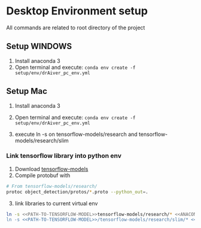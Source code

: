 # Desktop Environment setup #

All commands are related to root directory of the project

## Setup WINDOWS ##
1. Install anaconda 3
2. Open terminal and execute:  ```conda env create -f setup/env/drAiver_pc_env.yml```

## Setup Mac ##
1. Install anaconda 3
2. Open terminal and execute:  ```conda env create -f setup/env/drAiver_pc_env.yml```

4. execute ln -s on tensorflow-models/research and  tensorflow-models/research/slim

### Link tensorflow library into python env ###
1. Download [tensorflow-models]()
2. Compile protobuf with
```sh
# From tensorflow-models/research/
protoc object_detection/protos/*.proto --python_out=.
 ```
3. link libraries to current virtual env
```sh
ln -s <<PATH-TO-TENSORFLOW-MODEL>>tensorflow-models/research/* <<ANACONDA-INSTALLATION-DIR>>/anaconda3/envs/drAIver/lib/python3.5/site-packages/
ln -s <<PATH-TO-TENSORFLOW-MODEL>>/tensorflow-models/research/slim/* <<ANACONDA-INSTALLATION-DIR>>/anaconda3/envs/drAIver/lib/python3.5/site-packages/
 ```